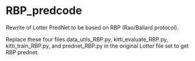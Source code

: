 # RBP_predcode
Rewrite of Lotter PredNet to be based on RBP (Rao/Ballard protocol).

Replace these four files data_utils_RBP.py, kitti_evaluate_RBP.py, kitti_train_RBP.py, and prednet_RBP.py in the original Lotter file set to get RBP prednet.
